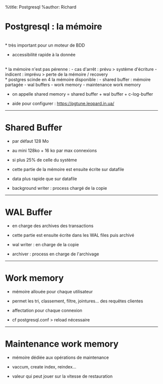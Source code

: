%title: Postgresql
%author: Richard



# Postgresql : la mémoire


<br>
* très important pour un moteur de BDD

* accessibilité rapide à la donnée

<br>
* la mémoire n'est pas pérenne :
		- cas d'arrêt : prévu > système d'écriture
		- indicent : imprévu > perte de la mémoire / recovery

<br>
* postgres scinde en 4 la mémoire disponible :
		- shared buffer : mémoire partagée
		- wal buffers
		- work memory
		- maintenance work memory

* on appelle shared memory = shared buffer + wal buffer + c-log-buffer

* aide pour configurer : https://pgtune.leopard.in.ua/

-------------------------------------------------------------------

# Shared Buffer


* par défaut 128 Mo


* au mini 128ko + 16 ko par max connexions


* si plus 25% de celle du système


* cette partie de la mémoire est ensuite écrite sur datafile


* data plus rapide que sur datafile


* background writer : process chargé de la copie



-------------------------------------------------------------------

# WAL Buffer


* en charge des archives des transactions


* cette partie est ensuite écrite dans les WAL files puis archivé


* wal writer : en charge de la copie


* archiver : process en charge de l'archivage




------------------------------------------------------------------

# Work memory


* mémoire allouée pour chaque utilisateur


* permet les tri, classement, filtre, jointures... des requêtes clientes


* affectation pour chaque connexion 


* cf postgresql.conf > reload nécessaire


------------------------------------------------------------------


# Maintenance work memory


* mémoire dédiée aux opérations de maintenance


* vaccum, create index, reindex...


* valeur qui peut jouer sur la vitesse de restauration




